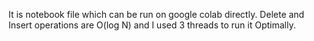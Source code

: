 It is notebook file which can be run on google colab directly.
Delete and Insert operations are O(log N) and I used 3 threads to run it Optimally.
